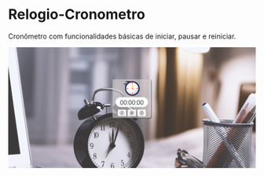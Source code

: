 # Relogio-Cronometro

Cronômetro com funcionalidades básicas de iniciar, pausar e reiniciar.

<img src="img/projeto-cronometro.png">
